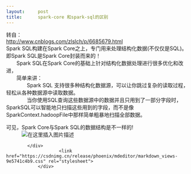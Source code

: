 ```yaml
---
layout:     post
title:      spark-core 和spark-sql的区别
---
```

<div id="article_content" class="article_content clearfix csdn-tracking-statistics" data-pid="blog" data-mod="popu_307" data-dsm="post">
								            <div id="content_views" class="markdown_views prism-atom-one-dark">
							<!-- flowchart 箭头图标 勿删 -->
							<svg xmlns="http://www.w3.org/2000/svg" style="display: none;"><path stroke-linecap="round" d="M5,0 0,2.5 5,5z" id="raphael-marker-block" style="-webkit-tap-highlight-color: rgba(0, 0, 0, 0);"></path></svg>
							<p>转自：<br>
<a href="http://www.cnblogs.com/zlslch/p/6685679.html" rel="nofollow">http://www.cnblogs.com/zlslch/p/6685679.html</a><br>
Spark SQL构建在Spark Core之上，专门用来处理结构化数据(不仅仅是SQL)。即Spark SQL是Spark Core封装而来的！<br>
　　Spark SQL在Spark Core的基础上针对结构化数据处理进行很多优化和改进，<br>
　　简单来讲：<br>
　　　　Spark SQL 支持很多种结构化数据源，可以让你跳过复杂的读取过程，轻松从各种数据源中读取数据。<br>
　　　　当你使用SQL查询这些数据源中的数据并且只用到了一部分字段时，SparkSQL可以智能地只扫描这些用到的字段，而不是像SparkContext.hadoopFile中那样简单粗暴地扫描全部数据。</p>
<p>可见，Spark Core与Spark SQL的数据结构是不一样的!<br>
　　　<img src="https://img-blog.csdnimg.cn/20181110174431321.png?x-oss-process=image/watermark,type_ZmFuZ3poZW5naGVpdGk,shadow_10,text_aHR0cHM6Ly9ibG9nLmNzZG4ubmV0L3FxXzQxOTE5Mjg0,size_16,color_FFFFFF,t_70" alt="在这里插入图片描述"></p>

            </div>
						<link href="https://csdnimg.cn/release/phoenix/mdeditor/markdown_views-9e5741c4b9.css" rel="stylesheet">
                </div>
